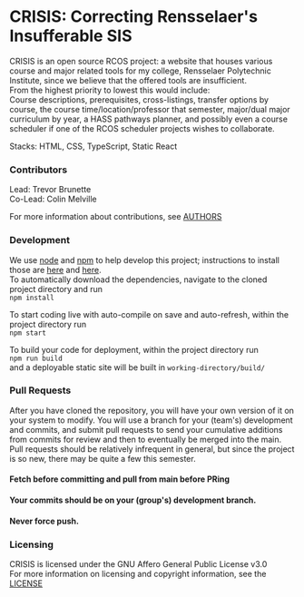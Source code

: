 # CRISIS: Correcting Rensselaer's Insufferable SIS  

CRISIS is an open source RCOS project: a website that houses various course and major related tools for my college, Rensselaer Polytechnic Institute, since we believe that the offered tools are insufficient.  
From the highest priority to lowest this would include:  
Course descriptions, prerequisites, cross-listings, transfer options by course, the course time/location/professor that semester,
major/dual major curriculum by year, a HASS pathways planner, and possibly even a course scheduler if one of the RCOS scheduler projects wishes to collaborate.

Stacks: HTML, CSS, TypeScript, Static React


### Contributors

Lead: Trevor Brunette  
Co-Lead: Colin Melville

For more information about contributions, see [AUTHORS](https://github.com/rpi-crisis/crisis/blob/main/AUTHORS.md)


### Development
We use [node](https://nodejs.org/en/) and [npm](https://www.npmjs.com/) to help develop this project; instructions to install those are
[here](https://nodejs.org/en/download/) and [here](https://docs.npmjs.com/downloading-and-installing-node-js-and-npm).  
To automatically download the dependencies, navigate to the cloned project directory and run  
`npm install`  

To start coding live with auto-compile on save and auto-refresh, within the project directory run  
`npm start`  

To build your code for deployment, within the project directory run  
`npm run build`  
and a deployable static site will be built in `working-directory/build/`


### Pull Requests  

After you have cloned the repository, you will have your own version of it on your system to modify.
You will use a branch for your (team's) development and commits, and submit pull requests to send your cumulative additions from commits for review and then to eventually be merged into the main.
Pull requests should be relatively infrequent in general, but since the project is so new, there may be quite a few this semester.   

#### Fetch before committing and pull from main before PRing 
#### Your commits should be on your (group's) development branch.
#### Never force push.



### Licensing
CRISIS is licensed under the GNU Affero General Public License v3.0  
For more information on licensing and copyright information, see the [LICENSE](https://github.com/rpi-crisis/crisis/blob/main/LICENSE)
